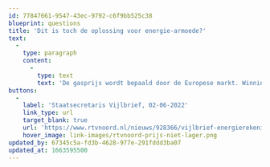 ```yaml
---
id: 77847661-9547-43ec-9792-c6f9bb525c38
blueprint: questions
title: 'Dit is toch de oplossing voor energie-armoede?'
text:
  -
    type: paragraph
    content:
      -
        type: text
        text: 'De gasprijs wordt bepaald door de Europese markt. Winning in Groningen heeft daar weinig invloed op. Mocht de overheid compenseren, dan is dat financieel en niet met extra gas.'
buttons:
  -
    label: 'Staatsecretaris Vijlbrief, 02-06-2022'
    link_type: url
    target_blank: true
    url: 'https://www.rtvnoord.nl/nieuws/928366/vijlbrief-energierekening-wordt-niet-lager-van-extra-gaswinning-in-groningen'
    hover_image: link-images/rtvnoord-prijs-niet-lager.png
updated_by: 67345c5a-fd3b-4628-977e-291fddd3ba07
updated_at: 1663595500
---
```


